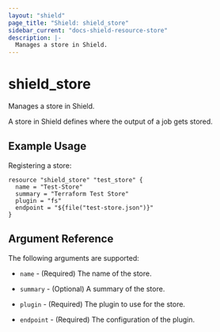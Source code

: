 ```yaml
---
layout: "shield"
page_title: "Shield: shield_store"
sidebar_current: "docs-shield-resource-store"
description: |-
  Manages a store in Shield.
---
```


# shield\_store

Manages a store in Shield.

A store in Shield defines where the output of a job gets stored.

## Example Usage

Registering a store:

```
resource "shield_store" "test_store" {
  name = "Test-Store"
  summary = "Terraform Test Store"
  plugin = "fs"
  endpoint = "${file("test-store.json")}"
}
```

## Argument Reference

The following arguments are supported:

* `name` - (Required) The name of the store.

* `summary` - (Optional) A summary of the store.

* `plugin` - (Required) The plugin to use for the store.

* `endpoint` - (Required) The configuration of the plugin.
